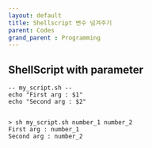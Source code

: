 ```yaml
---
layout: default
title: Shellscript 변수 넘겨주기
parent: Codes
grand_parent : Programming
---
```


## ShellScript with parameter

```
-- my_script.sh --
echo "First arg : $1"
echo "Second arg : $2"


> sh my_script.sh number_1 number_2
First arg : number_1
Second arg : number_2
```
